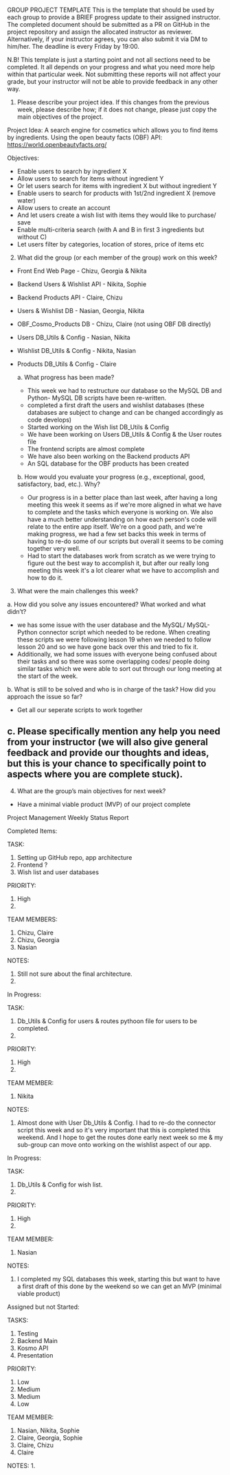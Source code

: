 GROUP PROJECT TEMPLATE
This is the template that should be used by each group to provide a BRIEF progress update to their assigned instructor. The completed document should be submitted as a PR on GitHub in the project repository and assign the allocated instructor as reviewer. Alternatively, if your instructor agrees, you can also submit it via DM to him/her. The deadline is every Friday by 19:00. 
	
N.B! This template is just a starting point and not all sections need to be completed. It all depends on your progress and what you need more help within that particular week. Not submitting these reports will not affect your grade, but your instructor will not be able to provide feedback in any other way. 


1.	Please describe your project idea. If this changes from the previous week, please describe how; if it does not change, please just copy the main objectives of the project. 

Project Idea: A search engine for cosmetics which allows you to find items by ingredients. Using the open beauty facts (OBF) API: https://world.openbeautyfacts.org/ 


Objectives: 

- Enable users to search by ingredient X 
- Allow users to search for items without ingredient Y
- Or let users search for items with ingredient X but without ingredient Y
- Enable users to search for products with 1st/2nd ingredient X (remove water)
- Allow users to create an account
- And let users create a wish list with items they would like to purchase/ save
- Enable multi-criteria search (with A and B in first 3 ingredients but without C)
- Let users filter by categories, location of stores, price of items etc




2.	What did the group (or each member of the group) work on this week?

- Front End Web Page - Chizu, Georgia & Nikita
- Backend Users & Wishlist API - Nikita, Sophie
- Backend Products API - Claire, Chizu
- Users & Wishlist DB - Nasian, Georgia, Nikita
- OBF_Cosmo_Products DB - Chizu, Claire (not using OBF DB directly)
- Users DB_Utils & Config - Nasian, Nikita
- Wishlist DB_Utils & Config - Nikita, Nasian
- Products DB_Utils & Config - Claire
    
  a.	What progress has been made? 
    
    - This week we had to restructure our database so the MySQL DB and Python- MySQL DB scripts have been re-written.
    - completed a first draft the users and wishlist databases (these databases are subject to change and can be changed accordingly as code develops)
    - Started working on the Wish list DB_Utils & Config
    - We have been working on Users DB_Utils & Config & the User routes file
    - The frontend scripts are almost complete 
    - We have also been working on the Backend products API
    - An SQL database for the OBF products has been created 
    
  b.	How would you evaluate your progress (e.g., exceptional, good, satisfactory, bad, etc.). Why?
    - Our progress is in a better place than last week, after having a long meeting this week it seems as if we're more aligned in what we have to complete and the tasks which everyone is working on. We also have a much better understanding on how each person's code will relate to the entire app itself. We're on a good path, and we're making progress, we had a few set backs this week in terms of having to re-do some of our scripts but overall it seems to be coming together very well. 
    - Had to start the databases work from scratch as we were trying to figure out the best way to accomplish it, but after our really long meeting this week it's a lot clearer what we have to accomplish and how to do it.



3.	What were the main challenges this week? 

  a.	How did you solve any issues encountered? What worked and what didn’t?
  - we has some issue with the user database and the MySQL/ MySQL-Python connector script which needed to be redone. When creating these scripts we were following lesson 19 when we needed to follow lesson 20 and so we have gone back over this and tried to fix it. 
  - Additionally, we had some issues with everyone being confused about their tasks and so there was some overlapping codes/ people doing similar tasks which we were able to sort out through our long meeting at the start of the week.

  b.	What is still to be solved and who is in charge of the task? How did you approach the issue so far? 
  -  Get all our seperate scripts to work together 
  
  c.	Please specifically mention any help you need from your instructor (we will also give general feedback and provide our thoughts and ideas, but this is your chance to specifically point to aspects where you are complete stuck). 
  - 


4.	What are the group’s main objectives for next week?
  - Have a minimal viable product (MVP) of our project complete






Project Management Weekly Status Report


Completed Items:

TASK:
1. Setting up GitHub repo, app architecture
2. Frontend ?
3. Wish list and user databases

PRIORITY:
1. High
2.

TEAM MEMBERS:
1. Chizu, Claire
2. Chizu, Georgia
3. Nasian

NOTES:
1. Still not sure about the final architecture.
2. 

				
In Progress:

TASK:
1. Db_Utils & Config for users & routes pythoon file for users to be completed. 
2. 

PRIORITY:
1. High
2. 

TEAM MEMBER:
1. Nikita

NOTES:
1. Almost done with User Db_Utils & Config. I had to re-do the connector script this week and so it's very important that this is completed this weekend. And I hope to get the routes done early next week so me & my sub-group can move onto working on the wishlist aspect of our app. 

In Progress:

TASK:
1. Db_Utils & Config for wish list.
2. 

PRIORITY:
1. High
2. 

TEAM MEMBER:
1. Nasian

NOTES:
1. I completed my SQL databases this week, starting this but want to have a first draft of this done by the weekend so we can get an MVP (minimal viable product)



				
				
Assigned but not Started:

TASKS:
1. Testing 
2. Backend Main
3. Kosmo API
4. Presentation

PRIORITY: 
1. Low
2. Medium
3. Medium
4. Low

TEAM MEMBER: 
1. Nasian, Nikita, Sophie
2. Claire, Georgia, Sophie
3. Claire, Chizu
4. Claire

NOTES:
1.   


				
				
